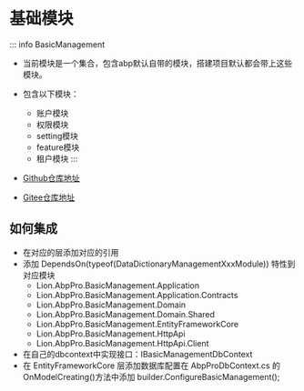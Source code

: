 # 基础模块
::: info BasicManagement

- 当前模块是一个集合，包含abp默认自带的模块，搭建项目默认都会带上这些模块。
- 包含以下模块：
    - 账户模块
    - 权限模块
    - setting模块
    - feature模块
    - 租户模块
:::

- [Github仓库地址](https://github.com/WangJunZzz/abp-vnext-pro/tree/main/aspnet-core/modules/BasicManagement)
- [Gitee仓库地址](https://gitee.com/WangJunZzz/abp-vnext-pro/tree/main/aspnet-core/modules/BasicManagement)


## 如何集成
- 在对应的层添加对应的引用
- 添加 DependsOn(typeof(DataDictionaryManagementXxxModule)) 特性到对应模块
    - Lion.AbpPro.BasicManagement.Application
    - Lion.AbpPro.BasicManagement.Application.Contracts
    - Lion.AbpPro.BasicManagement.Domain
    - Lion.AbpPro.BasicManagement.Domain.Shared
    - Lion.AbpPro.BasicManagement.EntityFrameworkCore
    - Lion.AbpPro.BasicManagement.HttpApi
    - Lion.AbpPro.BasicManagement.HttpApi.Client
- 在自己的dbcontext中实现接口：IBasicManagementDbContext
- 在 EntityFrameworkCore 层添加数据库配置在 AbpProDbContext.cs 的 OnModelCreating()方法中添加 builder.ConfigureBasicManagement();